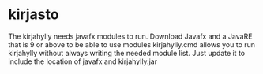# kirjasto

The kirjahylly needs javafx modules to run. Download Javafx and a JavaRE that is 9 or above to be able to use modules
kirjahylly.cmd allows you to run kirjahylly without always writing the needed module list. Just update it to include the location of javafx and kirjahylly.jar
